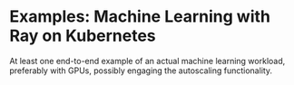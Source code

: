 # Examples: Machine Learning with Ray on Kubernetes

At least one end-to-end example of an actual machine learning workload,
preferably with GPUs, possibly engaging the autoscaling functionality.
